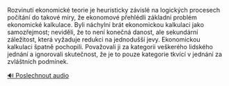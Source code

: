 
Rozvinutí ekonomické teorie je heuristicky závislé na logických procesech počítání do takové míry, že ekonomové přehlédli základní problém ekonomické kalkulace. Byli náchylní brát ekonomickou kalkulaci jako samozřejmost; neviděli, že to není konečná danost, ale sekundární záležitost, která vyžaduje redukci na jednodušší jevy. Ekonomickou kalkulaci špatně pochopili. Považovali ji za kategorii veškerého lidského jednání a ignorovali skutečnost, že je to pouze kategorie tkvící v jednání za zvláštních podmínek.

[🔊 Poslechnout audio](/data/7-paragraphs/audio/chapter_42/para_003-Rozvinut-ekonomick-teorie-je-heuristicky-zvisl.mp3)
